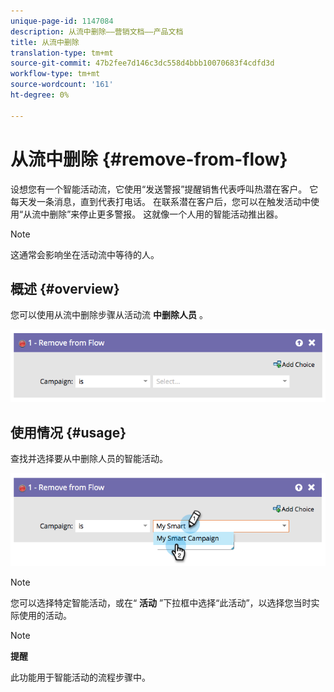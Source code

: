 ```yaml
---
unique-page-id: 1147084
description: 从流中删除——营销文档——产品文档
title: 从流中删除
translation-type: tm+mt
source-git-commit: 47b2fee7d146c3dc558d4bbb10070683f4cdfd3d
workflow-type: tm+mt
source-wordcount: '161'
ht-degree: 0%

---
```



# 从流中删除 {#remove-from-flow}

设想您有一个智能活动流，它使用“发送警报”提醒销售代表呼叫热潜在客户。 它每天发一条消息，直到代表打电话。 在联系潜在客户后，您可以在触发活动中使用“从流中删除”来停止更多警报。 这就像一个人用的智能活动推出器。

>[!NOTE]
>
>这通常会影响坐在活动流中等待的人。

## 概述 {#overview}

您可以使用从流中删除步骤从活动流 **中删除人员** 。

![](assets/image2014-9-22-17-3a10-3a21.png)

## 使用情况 {#usage}

查找并选择要从中删除人员的智能活动。

![](assets/image2014-9-22-17-3a10-3a28.png)

>[!NOTE]
>
>您可以选择特定智能活动，或在“ **活动** ”下拉框中选择“此活动”，以选择您当时实际使用的活动。

>[!NOTE]
>
>**提醒**
>
>此功能用于智能活动的流程步骤中。

